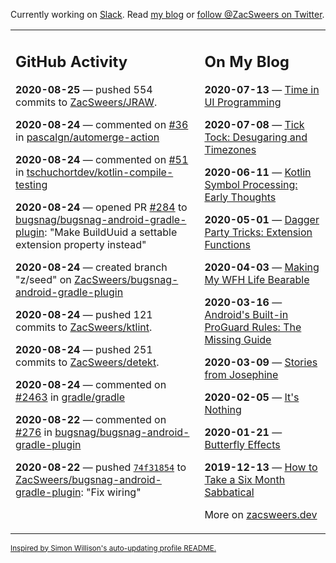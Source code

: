 Currently working on [Slack](https://slack.com/). Read [my blog](https://zacsweers.dev/) or [follow @ZacSweers on Twitter](https://twitter.com/ZacSweers).

<table><tr><td valign="top" width="60%">

## GitHub Activity
<!-- githubActivity starts -->
**2020-08-25** — pushed 554 commits to [ZacSweers/JRAW](https://api.github.com/repos/ZacSweers/JRAW).

**2020-08-24** — commented on [#36](https://github.com/pascalgn/automerge-action/issues/36#issuecomment-679455653) in [pascalgn/automerge-action](https://api.github.com/repos/pascalgn/automerge-action)

**2020-08-24** — commented on [#51](https://github.com/tschuchortdev/kotlin-compile-testing/issues/51#issuecomment-679425912) in [tschuchortdev/kotlin-compile-testing](https://api.github.com/repos/tschuchortdev/kotlin-compile-testing)

**2020-08-24** — opened PR [#284](https://api.github.com/repos/bugsnag/bugsnag-android-gradle-plugin/pulls/284) to [bugsnag/bugsnag-android-gradle-plugin](https://api.github.com/repos/bugsnag/bugsnag-android-gradle-plugin): "Make BuildUuid a settable extension property instead"

**2020-08-24** — created branch "z/seed" on [ZacSweers/bugsnag-android-gradle-plugin](https://api.github.com/repos/ZacSweers/bugsnag-android-gradle-plugin)

**2020-08-24** — pushed 121 commits to [ZacSweers/ktlint](https://api.github.com/repos/ZacSweers/ktlint).

**2020-08-24** — pushed 251 commits to [ZacSweers/detekt](https://api.github.com/repos/ZacSweers/detekt).

**2020-08-24** — commented on [#2463](https://github.com/gradle/gradle/issues/2463#issuecomment-679353681) in [gradle/gradle](https://api.github.com/repos/gradle/gradle)

**2020-08-22** — commented on [#276](https://github.com/bugsnag/bugsnag-android-gradle-plugin/pull/276#issuecomment-678723826) in [bugsnag/bugsnag-android-gradle-plugin](https://api.github.com/repos/bugsnag/bugsnag-android-gradle-plugin)

**2020-08-22** — pushed [`74f31854`](https://github.com/ZacSweers/bugsnag-android-gradle-plugin/commit/74f31854ef18276fa8ed75ec38e303c9f95d05c6) to [ZacSweers/bugsnag-android-gradle-plugin](https://api.github.com/repos/ZacSweers/bugsnag-android-gradle-plugin): "Fix wiring"
<!-- githubActivity ends -->
</td><td valign="top" width="40%">

## On My Blog
<!-- blog starts -->
**2020-07-13** — [Time in UI Programming](https://www.zacsweers.dev/time-in-ui/)

**2020-07-08** — [Tick Tock: Desugaring and Timezones](https://www.zacsweers.dev/ticktock-desugaring-timezones/)

**2020-06-11** — [Kotlin Symbol Processing: Early Thoughts](https://www.zacsweers.dev/kotlin-symbol-processor-early-thoughts/)

**2020-05-01** — [Dagger Party Tricks: Extension Functions](https://www.zacsweers.dev/dagger-party-tricks-extension-functions/)

**2020-04-03** — [Making My WFH Life Bearable](https://www.zacsweers.dev/making-wfh-life-bearable/)

**2020-03-16** — [Android's Built-in ProGuard Rules: The Missing Guide](https://www.zacsweers.dev/android-proguard-rules/)

**2020-03-09** — [Stories from Josephine](https://www.zacsweers.dev/stories-from-josephine/)

**2020-02-05** — [It's Nothing](https://www.zacsweers.dev/its-nothing/)

**2020-01-21** — [Butterfly Effects](https://www.zacsweers.dev/butterfly-effects/)

**2019-12-13** — [How to Take a Six Month Sabbatical](https://www.zacsweers.dev/how-to-take-a-six-month-sabbatical/)
<!-- blog ends -->
More on [zacsweers.dev](https://zacsweers.dev/)
</td></tr></table>

<sub><a href="https://simonwillison.net/2020/Jul/10/self-updating-profile-readme/">Inspired by Simon Willison's auto-updating profile README.</a></sub>